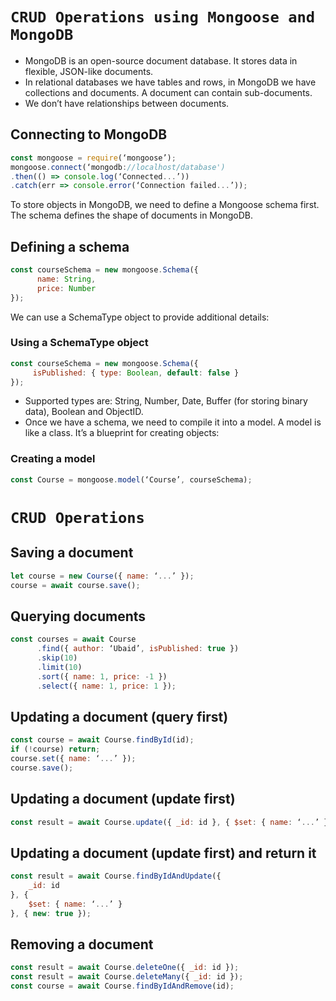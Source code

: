 # `CRUD Operations using Mongoose and MongoDB`

- MongoDB is an open-source document database. It stores data in flexible, JSON-like documents.
- In relational databases we have tables and rows, in MongoDB we have collections and documents. A document can contain sub-documents. 
- We don’t have relationships between documents. 

## Connecting to MongoDB

```javascript
const mongoose = require(‘mongoose’);
mongoose.connect(‘mongodb://localhost/database')   
.then(() => console.log(‘Connected...’))   
.catch(err => console.error(‘Connection failed...’));
```
To store objects in MongoDB, we need to define a Mongoose schema first. The schema defines the shape of documents in MongoDB.

## Defining a schema

```javascript
const courseSchema = new mongoose.Schema({
      name: String,     
      price: Number 
});
```
We can use a SchemaType object to provide additional details:

### Using a SchemaType object

```javascript
const courseSchema = new mongoose.Schema({     
     isPublished: { type: Boolean, default: false } 
});
```
- Supported types are: String, Number, Date, Buffer (for storing binary data), Boolean and ObjectID. 
- Once we have a schema, we need to compile it into a model. A model is like a class. It’s a blueprint for creating objects: 
### Creating a model

```javascript
const Course = mongoose.model(‘Course’, courseSchema);
```
# `CRUD Operations`
## Saving a document
```javascript
let course = new Course({ name: ‘...’ });
course = await course.save();
```
## Querying documents
```javascript
const courses = await Course
      .find({ author: ‘Ubaid’, isPublished: true })
      .skip(10)
      .limit(10)
      .sort({ name: 1, price: -1 })
      .select({ name: 1, price: 1 });
```
## Updating a document (query first)
```javascript
const course = await Course.findById(id);
if (!course) return;
course.set({ name: ‘...’ });
course.save();
```
## Updating a document (update first)
```javascript
const result = await Course.update({ _id: id }, { $set: { name: ‘...’ } });
```
## Updating a document (update first) and return it
```javascript
const result = await Course.findByIdAndUpdate({
    _id: id
}, {
    $set: { name: ‘...’ }
}, { new: true });
```
## Removing a document
```javascript
const result = await Course.deleteOne({ _id: id });
const result = await Course.deleteMany({ _id: id });
const course = await Course.findByIdAndRemove(id);
```
